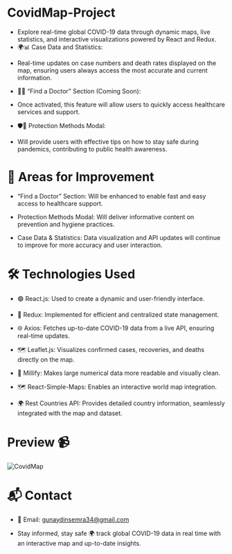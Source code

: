 # CovidMap-Project
- Explore real-time global COVID-19 data through dynamic maps, live statistics, and interactive visualizations powered by React and Redux.
- 🌍📊 Case Data and Statistics:
* Real-time updates on case numbers and death rates displayed on the map, ensuring users always access the most accurate and current information.

- 🏥💉 “Find a Doctor” Section (Coming Soon):
* Once activated, this feature will allow users to quickly access healthcare services and support.

- 🛡️🧴 Protection Methods Modal:
* Will provide users with effective tips on how to stay safe during pandemics, contributing to public health awareness.


# 🌱 Areas for Improvement

- “Find a Doctor” Section: Will be enhanced to enable fast and easy access to healthcare support.

- Protection Methods Modal: Will deliver informative content on prevention and hygiene practices.

- Case Data & Statistics: Data visualization and API updates will continue to improve for more accuracy and user interaction.



# 🛠️ Technologies Used
- 🟢 React.js: Used to create a dynamic and user-friendly interface.

- 🔄 Redux: Implemented for efficient and centralized state management.

- 🌐 Axios: Fetches up-to-date COVID-19 data from a live API, ensuring real-time updates.

- 🗺️ Leaflet.js: Visualizes confirmed cases, recoveries, and deaths directly on the map.

- 🔢 Millify: Makes large numerical data more readable and visually clean.

- 🗺️ React-Simple-Maps: Enables an interactive world map integration.

- 🌍 Rest Countries API: Provides detailed country information, seamlessly integrated with the map and dataset.


# Preview 📹
![CovidMap](https://github.com/user-attachments/assets/b438c2c5-3616-4adf-a756-b66324c725d7)

# 📬 Contact
- 📩 Email: gunaydinsemra34@gmail.com

- Stay informed, stay safe 🌍 track global COVID-19 data in real time with an interactive map and up-to-date insights.  
